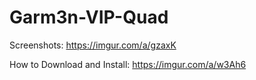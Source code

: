 # Garm3n-VIP-Quad
Screenshots: https://imgur.com/a/gzaxK

How to Download and Install: https://imgur.com/a/w3Ah6
